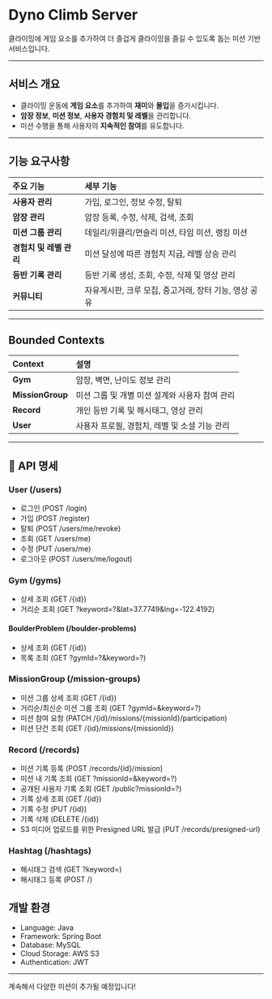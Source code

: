 # Dyno Climb Server

클라이밍에 게임 요소를 추가하여 더 즐겁게 클라이밍을 즐길 수 있도록 돕는 미션 기반 서비스입니다.

---

## 서비스 개요

- 클라이밍 운동에 **게임 요소**를 추가하여 **재미**와 **몰입**을 증가시킵니다.
- **암장 정보**, **미션 정보**, **사용자 경험치 및 레벨**을 관리합니다.
- 미션 수행을 통해 사용자의 **지속적인 참여**를 유도합니다.

---

## 기능 요구사항

| 주요 기능 | 세부 기능 |
|:---|:---|
| **사용자 관리** | 가입, 로그인, 정보 수정, 탈퇴 |
| **암장 관리** | 암장 등록, 수정, 삭제, 검색, 조회 |
| **미션 그룹 관리** | 데일리/위클리/먼슬리 미션, 타임 미션, 랭킹 미션 |
| **경험치 및 레벨 관리** | 미션 달성에 따른 경험치 지급, 레벨 상승 관리 |
| **등반 기록 관리** | 등반 기록 생성, 조회, 수정, 삭제 및 영상 관리 |
| **커뮤니티** | 자유게시판, 크루 모집, 중고거래, 장터 기능, 영상 공유 |

---

## Bounded Contexts

| Context | 설명 |
|:---|:---|
| **Gym** | 암장, 벽면, 난이도 정보 관리 |
| **MissionGroup** | 미션 그룹 및 개별 미션 설계와 사용자 참여 관리 |
| **Record** | 개인 등반 기록 및 해시태그, 영상 관리 |
| **User** | 사용자 프로필, 경험치, 레벨 및 소셜 기능 관리 |

---

## 🚀 API 명세

### User (/users)
- 로그인 (POST /login)
- 가입 (POST /register)
- 탈퇴 (POST /users/me/revoke)
- 조회 (GET /users/me)
- 수정 (PUT /users/me)
- 로그아웃 (POST /users/me/logout)

### Gym (/gyms)
- 상세 조회 (GET /{id})
- 거리순 조회 (GET ?keyword=?&lat=37.7749&lng=-122.4192)

#### BoulderProblem (/boulder-problems)
- 상세 조회 (GET /{id})
- 목록 조회 (GET ?gymId=?&keyword=?)

### MissionGroup (/mission-groups)
- 미션 그룹 상세 조회 (GET /{id})
- 거리순/최신순 미션 그룹 조회 (GET ?gymId=&keyword=?)
- 미션 참여 요청 (PATCH /{id}/missions/{missionId}/participation)
- 미션 단건 조회 (GET /{id}/missions/{missionId})

### Record (/records)
- 미션 기록 등록 (POST /records/{id}/mission)
- 미션 내 기록 조회 (GET ?missionId=&keyword=?)
- 공개된 사용자 기록 조회 (GET /public?missionId=?)
- 기록 상세 조회 (GET /{id})
- 기록 수정 (PUT /{id})
- 기록 삭제 (DELETE /{id})
- S3 미디어 업로드를 위한 Presigned URL 발급 (PUT /records/presigned-url)

### Hashtag (/hashtags)
- 해시태그 검색 (GET ?keyword=)
- 해시태그 등록 (POST /)


##  개발 환경

- Language: Java
- Framework: Spring Boot
- Database: MySQL
- Cloud Storage: AWS S3
- Authentication: JWT

---

계속해서 다양한 미션이 추가될 예정입니다! 
